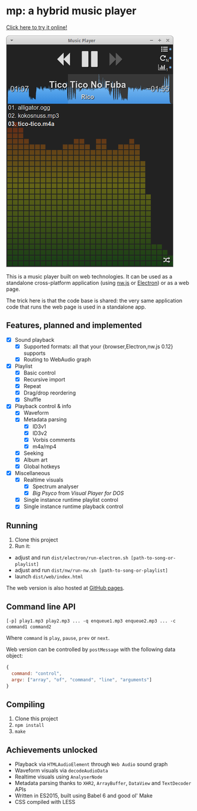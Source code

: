 # mp: a hybrid music player

[Click here to try it online!](http://ondras.github.io/mp/dist/web/)

![](mp.png)

This is a music player built on web technologies. It can be used as a standalone cross-platform application (using [nw.js](http://nwjs.io/) or [Electron](http://electron.atom.io/)) or as a web page.

The trick here is that the code base is shared: the very same application code that runs the web page is used in a standalone app.

## Features, planned and implemented

- [x] Sound playback
  - [x] Supported formats: all that your {browser,Electron,nw.js 0.12} supports
  - [x] Routing to WebAudio graph
- [x] Playlist
  - [x] Basic control
  - [x] Recursive import
  - [x] Repeat
  - [x] Drag/drop reordering
  - [x] Shuffle
- [x] Playback control & info
  - [x] Waveform
  - [x] Metadata parsing
    - [x] ID3v1
    - [x] ID3v2
    - [x] Vorbis comments
    - [x] m4a/mp4
  - [x] Seeking
  - [x] Album art
  - [x] Global hotkeys
- [x] Miscellaneous
  - [x] Realtime visuals
    - [x] Spectrum analyser
    - [x] *Big Psyco* from *Visual Player for DOS*
  - [x] Single instance runtime playlist control
  - [x] Single instance runtime playback control

## Running

1. Clone this project
2. Run it:
  - adjust and run `dist/electron/run-electron.sh [path-to-song-or-playlist]`
  - adjust and run `dist/nw/run-nw.sh [path-to-song-or-playlist]`
  - launch `dist/web/index.html`
  
The web version is also hosted at [GitHub pages](http://ondras.github.io/mp/dist/web/).

## Command line API
```
[-p] play1.mp3 play2.mp3 ... -q enqueue1.mp3 enqueue2.mp3 ... -c command1 command2
```

Where `command` is `play`, `pause`, `prev` or `next`.

Web version can be controlled by `postMessage` with the following data object:
```js
{
  command: "control",
  argv: ["array", "of", "command", "line", "arguments"]
}
```

## Compiling

1. Clone this project
2. `npm install`
3. `make`

## Achievements unlocked
  - Playback via `HTMLAudioElement` through `Web Audio` sound graph
  - Waveform visuals via `decodeAudioData`
  - Realtime visuals using `AnalyserNode`
  - Metadata parsing thanks to `XHR2`, `ArrayBuffer`, `DataView` and `TextDecoder` APIs
  - Written in ES2015, built using Babel 6 and good ol' Make
  - CSS compiled with LESS
